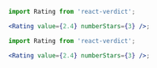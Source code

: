 ```jsx noeditor
import Rating from 'react-verdict';

<Rating value={2.4} numberStars={3} />;
```

```jsx static
import Rating from 'react-verdict';

<Rating value={2.4} numberStars={3} />;
```
